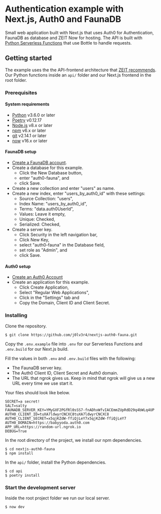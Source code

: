 # Authentication example with Next.js, Auth0 and FaunaDB

Small web application built with Next.js that uses Auth0 for Authentication, FaunaDB as database and ZEIT Now for hosting. The API is built with [Python Serverless Functions](https://zeit.co/docs/runtimes#official-runtimes/python) that use Bottle to handle requests.

## Getting started

The example uses the the API-frontend architecture that [ZEIT recommends](https://github.com/zeit/now-examples/tree/master/gatsby-functions). Our Python functions inside an `api/` folder and our Next.js frontend in the root folder.

### Prerequisites

#### System requirements

- [Python](https://www.python.org) v3.6.0 or later
- [Poetry](https://python-poetry.org/) v0.12.17
- [Node.js](https://nodejs.org/) v8.x or later
- [npm](https://www.npmjs.com/) v6.x or later
- [git](https://git-scm.com/) v2.14.1 or later
- [now](https://github.com/zeit/now) v16.x or later

#### FaunaDB setup

- [Create a FaunaDB account](https://dashboard.fauna.com).
- Create a database for this example.
  - Click the New Database button,
  - enter "auth0-fauna", and
  - click Save.
- Create a new collection and enter "users" as name.
- Create a new index, enter "users_by_auth0_id" with these settings:
  - Source Collection: "users",
  - Index Name: "users_by_auth0_id",
  - Terms: "data.auth0UserId",
  - Values: Leave it empty,
  - Unique: Checked,
  - Serialized: Checked,
- Create a server key.
  - Click Security in the left navigation bar,
  - Click New Key,
  - select "auth0-fauna" in the Database field,
  - set role as "Admin", and
  - click Save.

#### Auth0 setup

- [Create an Auth0 Account](https://auth0.com/)
- Create an application for this example.
  - Click Create Application,
  - Select "Regular Web Applications",
  - Click in the "Settings" tab and
  - Copy the Domain, Client ID and Client Secret.

### Installing

Clone the repository.

```
$ git clone https://github.com/j0lv3r4/nextjs-auth0-fauna.git
```

Copy the `.env.example` file into `.env` for our Serverless Functions and `.env.build` for our Next.js build.

Fill the values in both `.env` and `.env.build` files with the following:

- The FaunaDB server key.
- The Auth0 Client ID, Client Secret and Auth0 domain.
- The URL that ngrok gives us. Keep in mind that ngrok will give us a new URL every time we use start it.

Your files should look like below.

```
SECRET=a secret!
SALT=salty
FAUNADB_SERVER_KEY=YMyGXF2PGfRl0sSS7-fnADhxWfvIACEmmZUpRdD29q4bWLq4UP
AUTH0_CLIENT_ID=tuXA7ldwyrCNCXC8tuXA7ldwyrCNCXC8
AUTH0_CLIENT_SECRET=x5qjKZdW-ffiQjLeY7x5qjKZdW-ffiQjLeY7
AUTH0_DOMAIN=https://babyyoda.auth0.com
APP_URL=https://random-url.ngrok.io
DEBUG=True
```

In the root directory of the project, we install our npm dependencies.

```
$ cd nextjs-auth0-fauna
$ npm install
```

In the `api/` folder, install the Python dependencies.

```
$ cd api
$ poetry install
```

### Start the development server

Inside the root project folder we run our local server.

```
$ now dev
```
